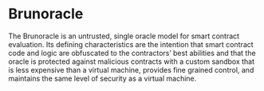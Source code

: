 # Brunoracle
The Brunoracle is an untrusted, single oracle model for smart contract evaluation. Its defining characteristics are the intention that smart contract code and logic are obfuscated to the contractors’ best abilities and that the oracle is protected against malicious contracts with a custom sandbox that is less expensive than a virtual machine, provides fine grained control, and maintains the same level of security as a virtual machine. 
